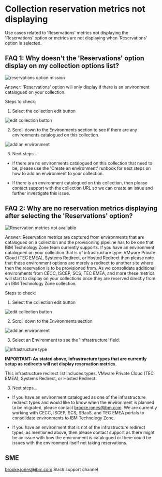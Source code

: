 # Collection reservation metrics not displaying

Use cases related to 'Reservations' metrics not displaying the 'Reservations' option or metrics are not displaying when 'Reservations' option is selected. 


## **FAQ 1: Why doesn't the 'Reservations' option display on my collection options list?**

![reservations option mission](https://github.com/IBM/dte-support-public/blob/main/IBM-Technology-Zone/IBM-Technology-Zone-Runbooks/Images/reservations%20not%20displaying.png)

Answer: 'Reservations' option will only display if there is an environment catalogued on your collection. 

Steps to check:
1. Select the collection edit button

![edit collection button](https://github.com/IBM/dte-support-public/blob/main/IBM-Technology-Zone/IBM-Technology-Zone-Runbooks/Images/edit%20collection%20button.png)

2. Scroll down to the Environments section to see if there are any environments catalogued on this collection. 

![add an environment](https://github.com/IBM/dte-support-public/blob/main/IBM-Technology-Zone/IBM-Technology-Zone-Runbooks/Images/add%20an%20environment.png)

3. Next steps...

- If there are no environments catalogued on this collection that need to be, please use the 'Create an environment' runbook for next steps on how to add an environment to your collection.

- If there is an environment catalogued on this collection, then please contact support with the collection URL so we can create an issue and further investigate this issue.



## **FAQ 2: Why are no reservation metrics displaying after selecting the 'Reservations' option?**

![Reservation metrics not available](https://github.com/IBM/dte-support-public/blob/main/IBM-Technology-Zone/IBM-Technology-Zone-Runbooks/Images/reservation%20metrics%20not%20available%20message.png)

Answer: Reservation metrics are captured from environments that are catalogued on a collection and the provisioning pipeline has to be one that IBM Technology Zone team currently supports. If you have an environment catalogued on your collection that is of infrastructure type: VMware Private Cloud (TEC EMEA), Systems Redirect, or Hosted Redirect then please note that these environment options are merely a redirect to another site where then the reservation is to be provisioned from. As we consolidate additional environments from CECC, ISCEP, SCS, TEC EMEA, and more these metrics will start to display on your collections once they are reserved directly from an IBM Technology Zone collection. 

Steps to check:
1. Select the collection edit button

![edit collection button](https://github.com/IBM/dte-support-public/blob/main/IBM-Technology-Zone/IBM-Technology-Zone-Runbooks/Images/edit%20collection%20button.png)

2. Scroll down to the Environments section

![add an environment](https://github.com/IBM/dte-support-public/blob/main/IBM-Technology-Zone/IBM-Technology-Zone-Runbooks/Images/add%20an%20environment.png)

3. Select an Environment to see the 'Infrastructure' field. 

![infrastructure type](https://github.com/IBM/dte-support-public/blob/main/IBM-Technology-Zone/IBM-Technology-Zone-Runbooks/Images/Infrastructure%20type.png)

**IMPORTANT: As stated above, Infrastructure types that are currently setup as redirects will not display reservation metrics.** 

This infrastructure redirect list includes types: VMware Private Cloud (TEC EMEA), Systems Redirect, or Hosted Redirect.

3. Next steps...

- If you have an environment catalogued as one of the infrastructure redirect types and would like to know when the environment is planned to be migrated, please contact brooke.jones@ibm.com. We are currently working with CECC, ISCEP, SCS, SBaaS, and TEC EMEA portals to consolidate environments to IBM Technology Zone.

- If you have an environment that is not of the infrastructure redirect types, as mentioned above, then please contact support as there might be an issue with how the environment is catalogued or there could be issues with the environment itself not taking reservations. 


## SME

brooke.jones@ibm.com
Slack support channel


